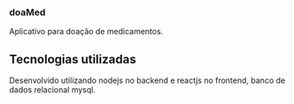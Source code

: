 ### doaMed
Aplicativo para doação de medicamentos.

## Tecnologias utilizadas
Desenvolvido utilizando nodejs no backend e reactjs no frontend, banco de dados relacional mysql.

